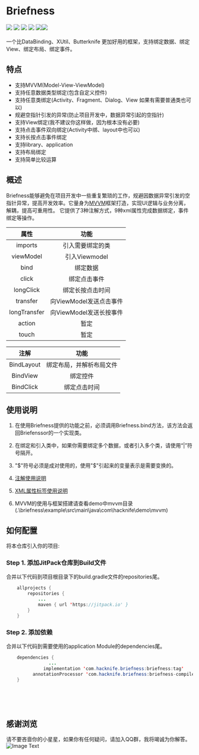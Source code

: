 # Briefness
[![](https://img.shields.io/badge/platform-android-orange.svg)](https://github.com/hacknife) [![](https://img.shields.io/badge/language-java-yellow.svg)](https://github.com/hacknife) [![](https://jitpack.io/v/com.hacknife/briefness.svg)](https://jitpack.io/#com.hacknife/briefness) [![](https://img.shields.io/badge/build-passing-brightgreen.svg)](https://github.com/hacknife) [![](https://img.shields.io/badge/license-apache--2.0-green.svg)](https://github.com/hacknife)[![](https://img.shields.io/badge/api-11+-green.svg)](https://github.com/hacknife)<br/><br/>
一个比DataBinding、XUtil、Butterknife 更加好用的框架，支持绑定数据、绑定View、绑定布局、绑定事件。
## 特点
* 支持MVVM(Model-View-ViewModel)
* 支持任意数据类型绑定(包含自定义控件)
* 支持任意类绑定(Activity、Fragment、Dialog、View 如果有需要普通类也可以)
* 规避空指针引发的异常(防止项目开发中，数据异常引起的空指针)
* 支持View绑定(我不建议你这样做，因为根本没有必要)
* 支持点击事件双向绑定(Activity中绑、layout中也可以)
* 支持长按点击事件绑定
* 支持library、application
* 支持布局绑定
* 支持简单比较运算
## 概述
Briefness能够避免在项目开发中一些重复繁琐的工作，规避因数据异常引发的空指针异常，提高开发效率。它量身为[MVVM](https://baike.baidu.com/item/MVVM)框架打造，实现UI逻辑与业务分离，解耦，提高可重用性。
它提供了3种注解方式，9种xml属性完成数据绑定，事件绑定等操作。

|属性|功能|
|:------:|:------:|
|imports|引入需要绑定的类|
|viewModel|引入Viewmodel|
|bind|绑定数据|
|click|绑定点击事件|
|longClick|绑定长按点击时间|
|transfer|向ViewModel发送点击事件|
|longTransfer|向ViewModel发送长按事件|
|action|暂定|
|touch|暂定 |

|注解|功能|
|:------:|:------:|
|BindLayout|绑定布局，并解析布局文件|
|BindView|绑定控件|
|BindClick|绑定点击时间|
## 使用说明
1. 在使用Briefness提供的功能之前，必须调用Briefness.bind方法，该方法会返回Briefenssor的一个实现类。

2. 在绑定和引入类中，如果你需要绑定多个数据，或者引入多个类，请使用“|”符号隔开。

3. "$"符号必须是成对使用的，使用"$"引起来的变量表示是需要变换的。

4. [注解使用说明](https://github.com/hacknife/briefness/blob/master/doc/tutorial_annotation.md)

5. [XML属性标签使用说明](https://github.com/hacknife/briefness/blob/master/doc/tutorial_xml.md)

6. MVVM的使用与框架搭建请查看demo中mvvm目录(.\briefness\example\src\main\java\com\hacknife\demo\mvvm)
## 如何配置
将本仓库引入你的项目:
### Step 1. 添加JitPack仓库到Build文件
合并以下代码到项目根目录下的build.gradle文件的repositories尾。
```Java
	allprojects {
		repositories {
			...
			maven { url 'https://jitpack.io' }
		}
	}
```
### Step 2. 添加依赖   
合并以下代码到需要使用的application Module的dependencies尾。
```Java
	dependencies {
                ...
              implementation 'com.hacknife.briefness:briefness:tag'
    	  annotationProcessor 'com.hacknife.briefness:briefness-compiler:tag'
	}
```
<br><br><br>
## 感谢浏览
请不要吝啬你的小星星，如果你有任何疑问，请加入QQ群，我将竭诚为你解答。
<br>
![Image Text](https://github.com/hacknife/CarouselBanner/blob/master/qq_group.png)
